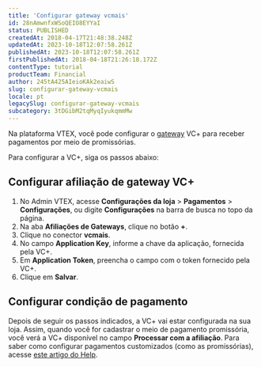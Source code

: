 ```yaml
---
title: 'Configurar gateway vcmais'
id: 28nAmwnfxWSoQEIO8EYYaI
status: PUBLISHED
createdAt: 2018-04-17T21:48:38.248Z
updatedAt: 2023-10-18T12:07:58.261Z
publishedAt: 2023-10-18T12:07:58.261Z
firstPublishedAt: 2018-04-18T21:26:18.172Z
contentType: tutorial
productTeam: Financial
author: 245tA425AIeioKAk2eaiwS
slug: configurar-gateway-vcmais
locale: pt
legacySlug: configurar-gateway-vcmais
subcategory: 3tDGibM2tqMyqIyukqmmMw
---
```


Na plataforma VTEX, você pode configurar o [gateway](/pt/tutorial/o-que-e-um-gateway-de-pagamentos) VC+ para receber pagamentos por meio de promissórias.

Para configurar a VC+, siga os passos abaixo:

## Configurar afiliação de gateway VC+
1. No Admin VTEX, acesse **Configurações da loja** > **Pagamentos** > **Configurações**, ou digite **Configurações** na barra de busca no topo da página.
2. Na aba __Afiliações de Gateways__, clique no botão __+__.
3. Clique no conector __vcmais__.
4. No campo __Application Key__, informe a chave da aplicação, fornecida pela VC+.
5. Em __Application Token__, preencha o campo com o token fornecido pela VC+.
6. Clique em __Salvar__.

## Configurar condição de pagamento
Depois de seguir os passos indicados, a VC+ vai estar configurada na sua loja. Assim, quando você for cadastrar o meio de pagamento promissória, você verá a VC+ disponível no campo __Processar com a afiliação__. Para saber como configurar pagamentos customizados (como as promissórias), acesse [este artigo do Help](/pt/tutorial/como-configurar-pagamento-customizado).
